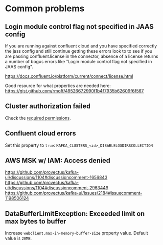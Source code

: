 # Common problems

## Login module control flag not specified in JAAS config

If you are running against confluent cloud and you have specified correctly the jass config and still continue getting these errors look to to see if you are passing confluent.license in the connector, absence of a license returns a number of bogus errors like "Login module control flag not specified in JAAS config".

https://docs.confluent.io/platform/current/connect/license.html

Good resource for what properties are needed here: https://gist.github.com/rmoff/49526672990f1b4f7935b62609f6f567

## Cluster authorization failed

Check the [required permissions](../configuration/configuration/required-acls.md).

## Confluent cloud errors

Set this property to `true`: `KAFKA_CLUSTERS_<id>_DISABLELOGDIRSCOLLECTION`

## AWS MSK w/ IAM: Access denied

https://github.com/provectus/kafka-ui/discussions/1104#discussioncomment-1656843 https://github.com/provectus/kafka-ui/discussions/1104#discussioncomment-2963449 https://github.com/provectus/kafka-ui/issues/2184#issuecomment-1198506124

## DataBufferLimitException: Exceeded limit on max bytes to buffer

Increase `webclient.max-in-memory-buffer-size` property value. Default value is `20MB`.
